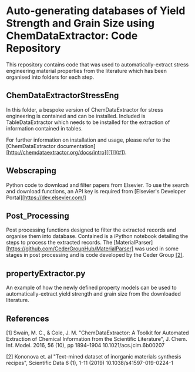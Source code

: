 # Auto-generating databases of Yield Strength and Grain Size using ChemDataExtractor: Code Repository 

This repository contains code that was used to automatically-extract stress engineering material properties from the literature which has been organised into folders for each step.

## ChemDataExtractorStressEng

In this folder, a bespoke version of ChemDataExtractor for stress engineering is contained and can be installed. Included is TableDataExtractor which needs to be installed for the extraction of information contained in tables. 

For further information on installation and usage, please refer to the [ChemDataExtractor documentation][http://chemdataextractor.org/docs/intro][[1]](#1).

## Webscraping

Python code to download and filter papers from Elsevier. To use the search and download functions, an API key is required from [Elsevier's Developer Portal][https://dev.elsevier.com/]

## Post_Processing

Post processing functions designed to filter the extracted records and organise them into database. Contained is a iPython notebook detailing the steps to process the extracted records. The [MaterialParser][https://github.com/CederGroupHub/MaterialParser] was used in some stages in post processing and is code developed by the Ceder Group [[2]](#2).

## propertyExtractor.py

An example of how the newly defined property models can be used to automatically-extract yield strength and grain size from the downloaded literature.

## References

<a id="1">[1]</a>
Swain, M. C., & Cole, J. M. "ChemDataExtractor: A Toolkit for Automated Extraction of Chemical Information from the Scientific Literature", J. Chem. Inf. Model. 2016, 56 (10), pp 1894–1904 10.1021/acs.jcim.6b00207


<a id="2">[2]</a>
Kononova et. al
"Text-mined dataset of inorganic materials synthesis recipes",
Scientific Data 6 (1), 1-11 (2019)
10.1038/s41597-019-0224-1

